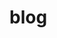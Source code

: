 # blog

<!-- <aside>There is an <a href="/blog/atom.xml">Atom feed</a> available, if that's your thing.</aside> -->

<div id="blog-entries">
</div>
